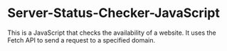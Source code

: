 # Server-Status-Checker-JavaScript
This is a JavaScript that checks the availability of a website. It uses the Fetch API to send a request to a specified domain.
